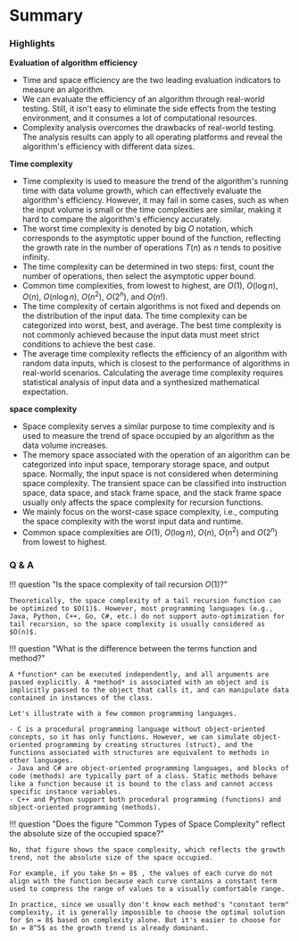 # Summary

### Highlights

**Evaluation of algorithm efficiency**

- Time and space efficiency are the two leading evaluation indicators to measure an algorithm.
- We can evaluate the efficiency of an algorithm through real-world testing. Still, it isn't easy to eliminate the side effects from the testing environment, and it consumes a lot of computational resources.
- Complexity analysis overcomes the drawbacks of real-world testing. The analysis results can apply to all operating platforms and reveal the algorithm's efficiency with different data sizes.

**Time complexity**

- Time complexity is used to measure the trend of the algorithm's running time with data volume growth, which can effectively evaluate the algorithm's efficiency. However, it may fail in some cases, such as when the input volume is small or the time complexities are similar, making it hard to compare the algorithm's efficiency accurately.
- The worst time complexity is denoted by big $O$ notation, which corresponds to the asymptotic upper bound of the function, reflecting the growth rate in the number of operations $T(n)$ as $n$ tends to positive infinity.
- The time complexity can be determined in two steps: first, count the number of operations, then select the asymptotic upper bound.
- Common time complexities, from lowest to highest, are $O(1)$, $O(\log n)$, $O(n)$, $O(n \log n)$, $O(n^2)$, $O(2^n)$, and $O(n!)$.
- The time complexity of certain algorithms is not fixed and depends on the distribution of the input data. The time complexity can be categorized into worst, best, and average. The best time complexity is not commonly achieved because the input data must meet strict conditions to achieve the best case.
- The average time complexity reflects the efficiency of an algorithm with random data inputs, which is closest to the performance of algorithms in real-world scenarios. Calculating the average time complexity requires statistical analysis of input data and a synthesized mathematical expectation.

**space complexity**

- Space complexity serves a similar purpose to time complexity and is used to measure the trend of space occupied by an algorithm as the data volume increases.
- The memory space associated with the operation of an algorithm can be categorized into input space, temporary storage space, and output space. Normally, the input space is not considered when determining space complexity. The transient space can be classified into instruction space, data space, and stack frame space, and the stack frame space usually only affects the space complexity for recursion functions.
- We mainly focus on the worst-case space complexity, i.e., computing the space complexity with the worst input data and runtime.
- Common space complexities are $O(1)$, $O(\log n)$, $O(n)$, $O(n^2)$ and $O(2^n)$ from lowest to highest.

### Q & A

!!! question "Is the space complexity of tail recursion $O(1)$?"

    Theoretically, the space complexity of a tail recursion function can be optimized to $O(1)$. However, most programming languages (e.g., Java, Python, C++, Go, C#, etc.) do not support auto-optimization for tail recursion, so the space complexity is usually considered as $O(n)$.

!!! question "What is the difference between the terms function and method?"

    A *function* can be executed independently, and all arguments are passed explicitly. A *method* is associated with an object and is implicitly passed to the object that calls it, and can manipulate data contained in instances of the class.

    Let's illustrate with a few common programming languages.

    - C is a procedural programming language without object-oriented concepts, so it has only functions. However, we can simulate object-oriented programming by creating structures (struct), and the functions associated with structures are equivalent to methods in other languages.
    - Java and C# are object-oriented programming languages, and blocks of code (methods) are typically part of a class. Static methods behave like a function because it is bound to the class and cannot access specific instance variables.
    - C++ and Python support both procedural programming (functions) and object-oriented programming (methods).

!!! question "Does the figure "Common Types of Space Complexity" reflect the absolute size of the occupied space?"

    No, that figure shows the space complexity, which reflects the growth trend, not the absolute size of the space occupied.
   
    For example, if you take $n = 8$ , the values of each curve do not align with the function because each curve contains a constant term used to compress the range of values to a visually comfortable range.

    In practice, since we usually don't know each method's "constant term" complexity, it is generally impossible to choose the optimal solution for $n = 8$ based on complexity alone. But it's easier to choose for $n = 8^5$ as the growth trend is already dominant.
